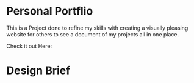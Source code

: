 # Personal Portflio
This is a Project done to refine my skills with creating a visually pleasing website for others to see a document of my projects all in one place.

Check it out Here: 

# Design Brief
